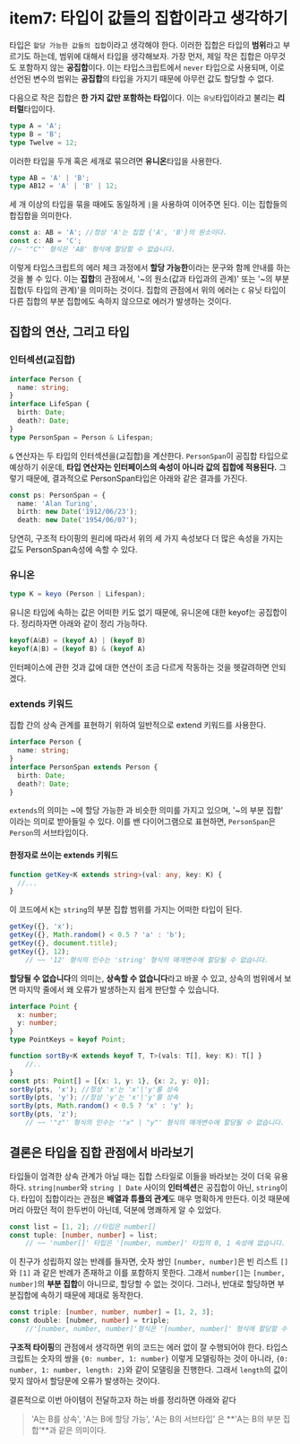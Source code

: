# item7: 타입이 값들의 집합이라고 생각하기
타입은 `할당 가능한 값들의 집합`이라고 생각해야 한다. 이러한 집합은 타입의 **범위**라고 부르기도 하는데, 범위에 대해서 타입을 생각해보자.
가장 먼저, 제일 작은 집합은 아무것도 포함하지 않는 **공집합**이다. 이는 타입스크립트에서 `never` 타입으로 사용되며, 이로 선언된 변수의 범위는 **공집합**의 타입을 가지기 때문에 아무런 값도 할당할 수 없다.

다음으로 작은 집합은 **한 가지 값만 포함하는 타입**이다. 이는 `유닛`타입이라고 불리는 **리터럴**타입이다.
```ts
type A = 'A';
type B = 'B';
type Twelve = 12;
```
이러한 타입을 두개 혹은 세개로 묶으려면 **유니온**타입을 사용한다.
```ts
type AB = 'A' | 'B';
type AB12 = 'A' | 'B' | 12;
```
세 개 이상의 타입을 묶을 때에도 동일하게 `|`을 사용하여 이어주면 된다. 이는 집합들의 합집합을 의미한다. 

```ts
const a: AB = 'A'; //정상 'A'는 집합 {'A', 'B'}의 원소이다.
const c: AB = 'C';
//~ '"C"' 형식은 'AB' 형식에 할당할 수 없습니다.
```
이렇게 타입스크립트의 에러 체크 과정에서 **할당 가능한**이라는 문구와 함께 안내를 하는 것을 볼 수 있다. 이는 **집합**의 관점에서, '~의 원소(값과 타입과의 관계)' 또는 '~의 부분집합(두 타입의 관계)'을 의미하는 것이다. 
집합의 관점에서 위의 에러는 `C` 유닛 타입이 다른 집합의 부분 집합에도 속하지 않으므로 에러가 발생하는 것이다. 

## 집합의 연산, 그리고 타입
### 인터섹션(교집합)
```ts
interface Person {
  name: string;
}
interface LifeSpan {
  birth: Date;
  death?: Date;
}
type PersonSpan = Person & Lifespan;
```
`&` 연산자는 두 타입의 인터섹션을(교집합)을 계산한다. `PersonSpan`이 공집합 타입으로 예상하기 쉬운데, **타입 연산자는 인터페이스의 속성이 아니라 값의 집합에 적용된다.** 그렇기 때문에, 결과적으로 PersonSpan타입은 아래와 같은 결과를 가진다.
```ts
const ps: PersonSpan = {
  name: 'Alan Turing',
  birth: new Date('1912/06/23');
  death: new Date('1954/06/07');
```
당연히, 구조적 타이핑의 원리에 따라서 위의 세 가지 속성보다 더 많은 속성을 가지는 값도 PersonSpan속성에 속할 수 있다. 

### 유니온
```ts
type K = keyo (Person | Lifespan); 
```
유니온 타입에 속하는 값은 어떠한 키도 없기 때문에, 유니온에 대한 keyof는 공집합이다.
정리하자면 아래와 같이 정리 가능하다.
```ts
keyof(A&B) = (keyof A) | (keyof B)
keyof(A|B) = (keyof B) & (keyof A)
```
인터페이스에 관한 것과 값에 대한 연산이 조금 다르게 작동하는 것을 헷갈려하면 안되겠다.

### extends 키워드
집합 간의 상속 관계를 표현하기 위하여 일반적으로 extend 키워드를 사용한다.
```ts
interface Person {
  name: string;
}
interface PersonSpan extends Person {
  birth: Date;
  death?: Date;
}
```
`extends`의 의미는 ~에 할당 가능한 과 비슷한 의미를 가지고 있으며, '~의 부분 집합' 이라는 의미로 받아들일 수 있다. 이를 밴 다이어그램으로 표현하면, `PersonSpan`은 `Person`의 서브타입이다.

#### 한정자로 쓰이는 extends 키워드
```ts
function getKey<K extends string>(val: any, key: K) {
  //...
}
```
이 코드에서 `K`는 `string`의 부분 집합 범위를 가지는 어떠한 타입이 된다.
```ts
getKey({}, 'x');
getKey({}, Math.random() < 0.5 ? 'a' : 'b');
getKey({}, document.title);
getKey({}, 12);
	// ~~ '12' 형식의 인수는 'string' 형식의 매개변수에 할당될 수 없습니다.
```
**할당될 수 없습니다**의 의미는, **상속할 수 없습니다**라고 바꿀 수 있고, 상속의 범위에서 보면 마지막 줄에서 왜 오류가 발생하는지 쉽게 판단할 수 있습니다.
```ts
interface Point {
  x: number;
  y: number;
}
type PointKeys = keyof Point;

function sortBy<K extends keyof T, T>(vals: T[], key: K): T[] }
	//..
}
const pts: Point[] = [{x: 1, y: 1}, {x: 2, y: 0}];
sortBy(pts, 'x'); //정상 'x'는 'x'|'y'를 상속
sortBy(pts, 'y'); //정상 'y'는 'x'|'y'를 상속
sortBy(pts, Math.random() < 0.5 ? 'x' : 'y' );
sortBy(pts, 'z');
	// ~~ '"z"' 형식의 인수는 '"x" | "y"' 형식의 매개변수에 할당될 수 없습니다.
```


## 결론은 타입을 집합 관점에서 바라보기
타입들이 엄격한 상속 관계가 아닐 때는 집합 스타일로 이들을 바라보는 것이 더욱 유용하다.
`string|number`와 `string | Date` 사이의 **인터섹션**은 공집합이 아닌, `string`이다. 타입이 집합이라는 관점은 **배열과 튜플의 관계**도 매우 명확하게 만든다.
이것 때문에 머리 아팠던 적이 한두번이 아닌데, 덕분에 명쾌하게 알 수 있었다.
```ts
const list = [1, 2]; //타입은 number[]
const tuple: [number, number] = list;
	// ~~ 'number[]' 타입은 '[number, number]' 타입의 0, 1 속성에 없습니다.
```
이 친구가 성립하지 않는 반례를 들자면, 숫자 쌍인 `[number, number]`은 빈 리스트 `[]`와 `[1]` 과 같은 반례가 존재하고 이를 포함하지 못한다. 그래서 `number[]`는 `[number, number]`의 **부분 집합**이 아니므로, 할당할 수 없는 것이다.
그러나, 반대로 할당하면 부분집합에 속하기 때문에 제대로 동작한다.

```ts
const triple: [number, number, number] = [1, 2, 3];
const double: [nubmer, number] = triple;
	//'[number, number, number]'형식은 '[number, number]' 형식에 할당할 수 없습니다. 'length' 속성의 형식이 호환되지 않습니다.
```
**구조적 타이핑**의 관점에서 생각하면 위의 코드는 에러 없이 잘 수행되어야 한다.
타입스크립트는 숫자의 쌍을 `{0: number, 1: number}` 이렇게 모델링하는 것이 아니라, `{0: number, 1: number, length: 2}`와 같이 모델링을 진행한다. 그래서 `length`의 값이 맞지 않아서 할당문에 오류가 발생하는 것이다.

결론적으로 이번 아이템이 전달하고자 하는 바를 정리하면 아래와 같다
> 'A는 B를 상속', 'A는 B에 할당 가능', 'A는 B의 서브타입' 은 **'A는 B의 부분 집합'**과 같은 의미이다. 